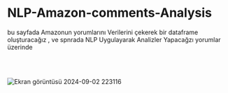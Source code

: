 # NLP-Amazon-comments-Analysis
bu sayfada Amazonun yorumlarını Verilerini çekerek bir dataframe oluşturacağız  , ve spnrada NLP  Uygulayarak Analizler Yapacağzı yorumlar üzerinde 


<br>
<br>


![Ekran görüntüsü 2024-09-02 223116](https://github.com/user-attachments/assets/bd2b2fe2-7e13-4403-9302-467a5a530c20)

